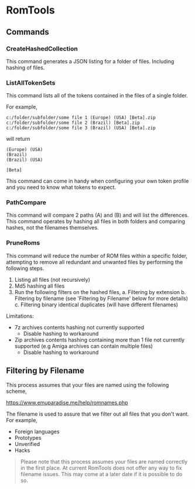# RomTools

## Commands

### CreateHashedCollection

This command generates a JSON listing for a folder of files. Including hashing of files.

### ListAllTokenSets

This command lists all of the tokens contained in the files of a single folder.

For example,

```
c:/folder/subfolder/some file 1 (Europe) (USA) [Beta].zip
c:/folder/subfolder/some file 2 (Brazil) [Beta].zip
c:/folder/subfolder/some file 3 (Brazil) (USA) [Beta].zip
```

will return

```
(Europe) (USA)
(Brazil)
(Brazil) (USA)

[Beta]
```

This command can come in handy when configuring your own token profile and you need to
know what tokens to expect.

### PathCompare

This command will compare 2 paths (A) and (B) and will list the differences.  This command
operates by hashing all files in both folders and comparing hashes, not the filenames
themselves.

### PruneRoms

This command will reduce the number of ROM files within a specific folder, attempting to remove
all redundant and unwanted files by performing the following steps.

1. Listing all files (not recursively)
2. Md5 hashing all files
3. Run the following filters on the hashed files,
  a. Filtering by extension
  b. Filtering by filename (see 'Filtering by Filename' below for more details)
  c. Filtering binary identical duplicates (will have different filenames)


Limitations:

* 7z archives contents hashing not currently supported
  * Disable hashing to workaround
* Zip archives contents hashing containing more than 1 file not currently supported (e.g Amiga archives can contain multiple files)
  * Disable hashing to workaround

## Filtering by Filename

This process assumes that your files are named using the following scheme,

https://www.emuparadise.me/help/romnames.php

The filename is used to assure that we filter out all files that you don't want. For example,

* Foreign languages
* Prototypes
* Unverified
* Hacks

> Please note that this process assumes your files are named correctly in the first place.
> At current RomTools does not offer any way to fix filename issues.  This may come at a
> later date if it is possible to do so.